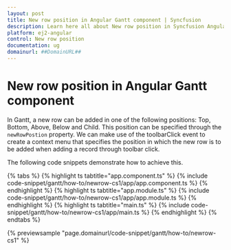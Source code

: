 ```yaml
---
layout: post
title: New row position in Angular Gantt component | Syncfusion
description: Learn here all about New row position in Syncfusion Angular Gantt component of Syncfusion Essential JS 2 and more.
platform: ej2-angular
control: New row position 
documentation: ug
domainurl: ##DomainURL##
---
```


# New row position in Angular Gantt component

In Gantt, a new row can be added in one of the following positions: Top, Bottom, Above, Below and Child. This position can be specified through the `newRowPostion` property. We can make use of the toolbarClick event to create a context menu that specifies the position in which the new row is to be added when adding a record through toolbar click.

The following code snippets demonstrate how to achieve this.

{% tabs %}
{% highlight ts tabtitle="app.component.ts" %}
{% include code-snippet/gantt/how-to/newrow-cs1/app/app.component.ts %}
{% endhighlight %}
{% highlight ts tabtitle="app.module.ts" %}
{% include code-snippet/gantt/how-to/newrow-cs1/app/app.module.ts %}
{% endhighlight %}
{% highlight ts tabtitle="main.ts" %}
{% include code-snippet/gantt/how-to/newrow-cs1/app/main.ts %}
{% endhighlight %}
{% endtabs %}
  
{% previewsample "page.domainurl/code-snippet/gantt/how-to/newrow-cs1" %}